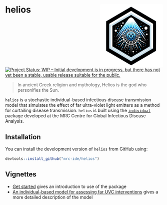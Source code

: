 
<!-- README.md is generated from README.Rmd. Please edit that file -->

# helios <img src="man/figures/helios_hex.png" align="right" height="200" style="float:right; height:200px;">

<!-- badges: start -->

[![Project Status: WIP – Initial development is in progress, but there
has not yet been a stable, usable release suitable for the
public.](https://www.repostatus.org/badges/latest/wip.svg)](https://www.repostatus.org/#wip)
<!-- badges: end -->

> In ancient Greek religion and mythology, Helios is the god who
> personifies the Sun.

`helios` is a stochastic individual-based infectious disease
transmission model that simulates the effect of far ultra-violet light
emitters as a method for curtailing disease transmission. `helios` is
built using the [`individual`](https://github.com/mrc-ide/individual)
package developed at the MRC Centre for Global Infectious Disease
Analysis.

## Installation

You can install the development version of `helios` from GitHub using:

``` r
devtools::install_github("mrc-ide/helios")
```

## Vignettes

- [Get started](https://mrc-ide.github.io/helios/articles/helios.html)
  gives an introduction to use of the package
- [An individual-based model for assessing far UVC
  interventions](https://mrc-ide.github.io/helios/articles/model.html)
  gives a more detailed description of the model
